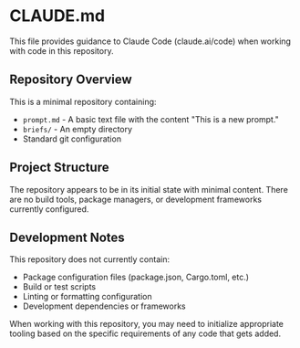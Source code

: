 # CLAUDE.md

This file provides guidance to Claude Code (claude.ai/code) when working with code in this repository.

## Repository Overview

This is a minimal repository containing:
- `prompt.md` - A basic text file with the content "This is a new prompt."
- `briefs/` - An empty directory
- Standard git configuration

## Project Structure

The repository appears to be in its initial state with minimal content. There are no build tools, package managers, or development frameworks currently configured.

## Development Notes

This repository does not currently contain:
- Package configuration files (package.json, Cargo.toml, etc.)
- Build or test scripts
- Linting or formatting configuration
- Development dependencies or frameworks

When working with this repository, you may need to initialize appropriate tooling based on the specific requirements of any code that gets added.